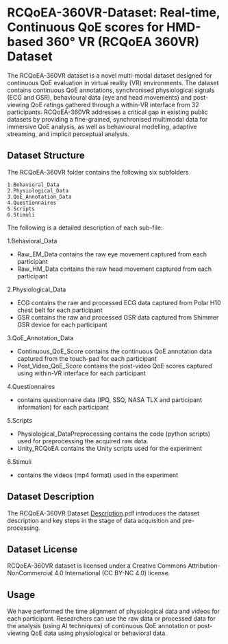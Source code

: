 # **RCQoEA-360VR-Dataset: Real-time, Continuous QoE scores for HMD-based 360° VR (RCQoEA 360VR) Dataset**

The RCQoEA-360VR dataset is a novel multi-modal dataset designed for continuous QoE evaluation in virtual reality (VR) environments. The dataset contains continuous QoE annotations, synchronised physiological signals (ECG and GSR), behavioural data (eye and head movements) and post-viewing QoE ratings gathered through a within-VR interface from 32 participants. RCQoEA-360VR addresses a critical gap in existing public datasets by providing a fine-grained, synchronised multimodal data for immersive QoE analysis, as well as behavioural modelling, adaptive streaming, and implicit perceptual analysis.

## **Dataset Structure**

The RCQoEA-360VR folder contains the following six subfolders

    1.Behavioral_Data
    2.Physiological_Data
    3.QoE_Annotation_Data
    4.Questionnaires
    5.Scripts
    6.Stimuli

The following is a detailed description of each sub-file:

1.Behavioral_Data

- Raw_EM_Data
	contains the raw eye movement captured from each participant
- Raw_HM_Data
	contains the raw head movement captured from each participant

2.Physiological_Data

- ECG
	contains the raw and processed ECG data captured from Polar H10 chest belt for each participant
- GSR
	contains the raw and processed GSR data captured from Shimmer GSR device for each participant

3.QoE_Annotation_Data

- Continuous_QoE_Score
	contains the continuous QoE annotation data captured from the touch-pad for each participant
- Post_Video_QoE_Score
	contains the post-video QoE scores captured using within-VR interface for each participant

4.Questionnaires

- contains questionnaire data (IPQ, SSQ, NASA TLX and participant information) for each participant

5.Scripts

- Physiological_DataPreprocessing
	contains the code (python scripts) used for preprocessing the acquired raw data.
- Unity_RCQoEA
	contains the Unity scripts used for the experiment

6.Stimuli

- contains the videos (mp4 format) used in the experiment


## **Dataset Description**

The RCQoEA-360VR Dataset [Description](https://github.com/sowmyyav/RCQoEA-360VR-Dataset/blob/main/RCQoEA-360VR%20Dataset%20Description.pdf).pdf introduces the dataset description and key steps in the stage of data acquisition and pre-processing.

## **Dataset License**

RCQoEA-360VR dataset is licensed under a Creative Commons Attribution-NonCommercial 4.0 International (CC BY-NC 4.0) license.

## **Usage**

We have performed the time alignment of physiological data and videos for each participant. Researchers can use the raw data or processed data for the analysis (using AI techniques) of continuous QoE annotation or post-viewing QoE data using physiological or behavioral data.